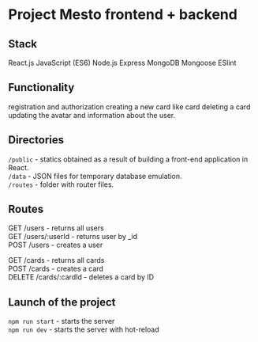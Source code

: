 # Project Mesto frontend + backend


## Stack
React.js
JavaScript (ES6)
Node.js
Express
MongoDB
Mongoose
ESlint

## Functionality
registration and authorization
creating a new card
like card
deleting a card
updating the avatar and information about the user.

## Directories

`/public` - statics obtained as a result of building a front-end application in React.  
`/data` - JSON files for temporary database emulation.  
`/routes` - folder with router files.  
  
## Routes
GET /users - returns all users  
GET /users/:userId - returns user by _id  
POST /users - creates a user  

GET /cards - returns all cards  
POST /cards - creates a card  
DELETE /cards/:cardId - deletes a card by ID  


## Launch of the project

`npm run start` - starts the server  
`npm run dev` - starts the server with hot-reload   
